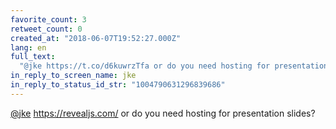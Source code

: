 ```yaml
---
favorite_count: 3
retweet_count: 0
created_at: "2018-06-07T19:52:27.000Z"
lang: en
full_text:
  "@jke https://t.co/d6kuwrzTfa or do you need hosting for presentation slides?"
in_reply_to_screen_name: jke
in_reply_to_status_id_str: "1004790631296839686"
---
```


[@jke](https://twitter.com/jke) <https://revealjs.com/> or do you need hosting
for presentation slides?
